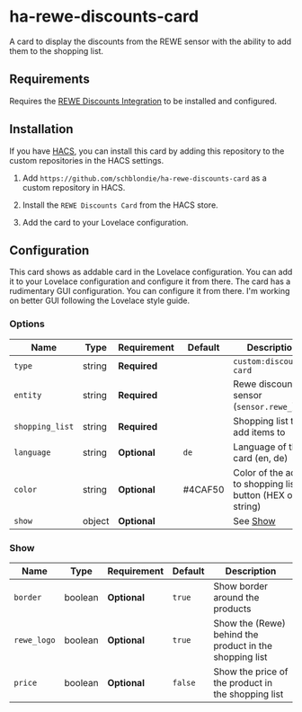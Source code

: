 # ha-rewe-discounts-card
A card to display the discounts from the REWE sensor with the ability to add them to the shopping list.

## Requirements

Requires the [REWE Discounts Integration](https://github.com/FaserF/ha-rewe) to be installed and configured.

## Installation

If you have [HACS](https://hacs.xyz/), you can install this card by adding this repository to the custom repositories in the HACS settings.

1. Add `https://github.com/schblondie/ha-rewe-discounts-card` as a custom repository in HACS.

2. Install the `REWE Discounts Card` from the HACS store.

3. Add the card to your Lovelace configuration.

## Configuration

This card shows as addable card in the Lovelace configuration. You can add it to your Lovelace configuration and configure it from there.
The card has a rudimentary GUI configuration. You can configure it from there.
I'm working on better GUI following the Lovelace style guide.

### Options

| Name            | Type    | Requirement  | Default | Description                                                                                                                                                                       |
| --------------- | ------- | ------------ | ------- | --------------------------------------------------------------------------------------------------------------------------------------------------------------------------------- |
| `type`          | string  | **Required** |         | `custom:discounts-card`                                                                                                                                                           |
| `entity`        | string  | **Required** |         | Rewe discount sensor (`sensor.rewe_`)                                                                                                                                             |
| `shopping_list` | string  | **Required** |         | Shopping list to add items to                                                                                                                                                     |
| `language`      | string  | **Optional** | `de`    | Language of the card (en, de)                                                                                                                                                     |
| `color`         | string  | **Optional** | #4CAF50 | Color of the add to shopping list button (HEX or string)                                                                                                                          |
| `show`          | object  | **Optional** |         | See [Show](#show)                                                                                                                                                                 |

### Show

| Name            | Type    | Requirement  | Default | Description                                                                                                                                                                       |
| --------------- | ------- | ------------ | ------- | --------------------------------------------------------------------------------------------------------------------------------------------------------------------------------- |
| `border`        | boolean | **Optional** | `true`  | Show border around the products                                                                                                                                                   |
| `rewe_logo`     | boolean | **Optional** | `true`  | Show the (Rewe) behind the product in the shopping list                                                                                                                           |
| `price`         | boolean | **Optional** | `false` | Show the price of the product in the shopping list                                                                                                                                |
